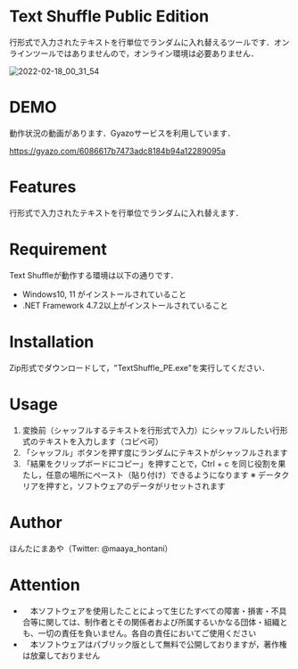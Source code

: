 # Text Shuffle Public Edition
 
行形式で入力されたテキストを行単位でランダムに入れ替えるツールです．オンラインツールではありませんので，オンライン環境は必要ありません．

![2022-02-18_00_31_54](https://user-images.githubusercontent.com/99890088/154514912-7e352d8a-49b6-4a96-bc32-cc0c08975348.png)

# DEMO

動作状況の動画があります．Gyazoサービスを利用しています．
 
https://gyazo.com/6086617b7473adc8184b94a12289095a
 
# Features
 
行形式で入力されたテキストを行単位でランダムに入れ替えます．
 
# Requirement
 
Text Shuffleが動作する環境は以下の通りです．
 
* Windows10, 11 がインストールされていること
* .NET Framework 4.7.2以上がインストールされていること
 
# Installation
 
Zip形式でダウンロードして，"TextShuffle_PE.exe"を実行してください．
 
# Usage
 
1. 変換前（シャッフルするテキストを行形式で入力）にシャッフルしたい行形式のテキストを入力します（コピペ可）
2. 「シャッフル」ボタンを押す度にランダムにテキストがシャッフルされます
3. 「結果をクリップボードにコピー」を押すことで，Ctrl + c を同じ役割を果たし，任意の場所にペースト（貼り付け）できるようになります
※ データクリアを押すと，ソフトウェアのデータがリセットされます
 
# Author

ほんたにまあや（Twitter: @maaya_hontani）

# Attention

* 　本ソフトウェアを使用したことによって生じたすべての障害・損害・不具合等に関しては、制作者とその関係者および所属するいかなる団体・組織とも、一切の責任を負いません。各自の責任においてご使用ください
* 　本ソフトウェアはパブリック版として無料で公開しておりますが，著作権は放棄しておりません
